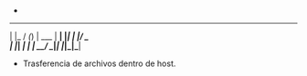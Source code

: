
 
 *
 _    __ _ _      
| |_ / _(_) | ___ 
| __| |_| | |/ _ \
| |_|  _| | |  __/
 \__|_| |_|_|\___|
                  
* Trasferencia de archivos dentro de host.
